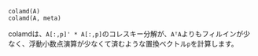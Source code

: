 ```
colamd(A)
colamd(A, meta)
```

colamdは、`A[:,p]' * A[:,p]`のコレスキー分解が、`AᵀA`よりもフィルインが少なく、浮動小数点演算が少なくて済むような置換ベクトル`p`を計算します。
